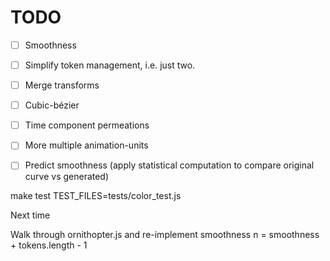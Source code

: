 # TODO

* [ ] Smoothness
* [ ] Simplify token management, i.e. just two.
* [ ] Merge transforms
* [ ] Cubic-bézier

* [ ] Time component permeations

* [ ] More multiple animation-units

* [ ] Predict smoothness (apply statistical computation to compare original curve vs generated)

make test TEST_FILES=tests/color_test.js


Next time

Walk through ornithopter.js and re-implement smoothness
n = smoothness + tokens.length - 1
